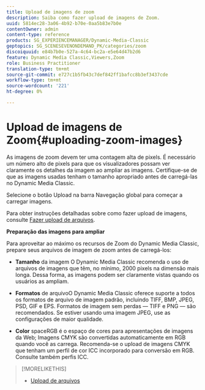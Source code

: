 ```yaml
---
title: Upload de imagens de zoom
description: Saiba como fazer upload de imagens de Zoom.
uuid: 5814ec28-3a06-4b92-b70e-0aa5b83e7b0e
contentOwner: admin
content-type: reference
products: SG_EXPERIENCEMANAGER/Dynamic-Media-Classic
geptopics: SG_SCENESEVENONDEMAND_PK/categories/zoom
discoiquuid: e84b7b0e-527a-4c64-bc2a-e5e64d47b2d6
feature: Dynamic Media Classic,Viewers,Zoom
role: Business Practitioner
translation-type: tm+mt
source-git-commit: e727c1b5fb43c7def842ff1bafcc8b3ef3437cde
workflow-type: tm+mt
source-wordcount: '221'
ht-degree: 0%

---
```



# Upload de imagens de Zoom{#uploading-zoom-images}

As imagens de zoom devem ter uma contagem alta de pixels. É necessário um número alto de pixels para que os visualizadores possam ver claramente os detalhes da imagem ao ampliar as imagens. Certifique-se de que as imagens usadas tenham o tamanho apropriado antes de carregá-las no Dynamic Media Classic.

Selecione o botão Upload na barra Navegação global para começar a carregar imagens.

Para obter instruções detalhadas sobre como fazer upload de imagens, consulte [Fazer upload de arquivos](uploading-files.md#uploading_files).

**Preparação das imagens para ampliar**

Para aproveitar ao máximo os recursos de Zoom do Dynamic Media Classic, prepare seus arquivos de imagem de zoom antes de carregá-los:

* **Tamanho**
da imagem O Dynamic Media Classic recomenda o uso de arquivos de imagens que têm, no mínimo, 2000 pixels na dimensão mais longa. Dessa forma, as imagens podem ser claramente vistas quando os usuários as ampliam.

* **Formatos**
de arquivoO Dynamic Media Classic oferece suporte a todos os formatos de arquivo de imagem padrão, incluindo TIFF, BMP, JPEG, PSD, GIF e EPS. Formatos de imagem sem perdas — TIFF e PNG — são recomendados. Se estiver usando uma imagem JPEG, use as configurações de maior qualidade.

* **Color**
spaceRGB é o espaço de cores para apresentações de imagens da Web; Imagens CMYK são convertidas automaticamente em RGB quando você as carrega. Recomenda-se o upload de imagens CMYK que tenham um perfil de cor ICC incorporado para conversão em RGB. Consulte também perfis ICC.

>[!MORELIKETHIS]
>
>* [Upload de arquivos](uploading-files.md#uploading_files)

